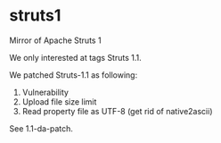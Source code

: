 # struts1
Mirror of Apache Struts 1

We only interested at tags Struts 1.1.

We patched Struts-1.1 as following:
1. Vulnerability
2. Upload file size limit
3. Read property file as UTF-8 (get rid of native2ascii)

See 1.1-da-patch.
